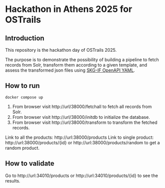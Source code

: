 # Hackathon in Athens 2025 for OSTrails

## Introduction
This repository is the hackathon day of OSTrails 2025. 

The purpose is to demonstrate the possibility of building a pipeline to fetch records from Solr, 
transform them according to a given template, and assess the transformed json files 
using [SKG-IF OpenAPI YAML](https://docs.google.com/document/d/1t7b7h28UTtM56Sda4NGJIp0hnQfGbcVVGn12fny9wfI/edit?tab=t.0#heading=h.snl8q52175g). 

## How to run 
```shell
docker compose up
```
1. From browser visit http://url/38000/fetchall to fetch all records from Solr.
2. From browser visit http://url/38000/initdb to initialize the database.
3. From browser visit http://url/38000/transform to transform the fetched records.

Link to all the products: http://url:38000/products
Link to single product: http://url:38000/products/{id} or http://url:38000/products/random to get a random product.

## How to validate
Go to http://url:34010/products or http://url:34010/products/{id} to see the results.